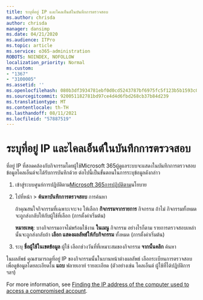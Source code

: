 ```yaml
---
title: ระบุที่อยู่ IP และไคลเอ็นต์ในบันทึกการตรวจสอบ
ms.author: chrisda
author: chrisda
manager: dansimp
ms.date: 04/21/2020
ms.audience: ITPro
ms.topic: article
ms.service: o365-administration
ROBOTS: NOINDEX, NOFOLLOW
localization_priority: Normal
ms.custom:
- "1367"
- "3100005"
ms.assetid: ''
ms.openlocfilehash: 080b3df3934781ebf0d0cd5243787bf6975fc5f123b5b1593c0b6d9ada4eae5d
ms.sourcegitcommit: 920051182781bd97ce4d4d6fbd268cb37b84d239
ms.translationtype: MT
ms.contentlocale: th-TH
ms.lasthandoff: 08/11/2021
ms.locfileid: "57887519"
---
```

# <a name="identify-ip-address-and-client-in-audit-logs"></a>ระบุที่อยู่ IP และไคลเอ็นต์ในบันทึกการตรวจสอบ

ที่อยู่ IP ที่สอดคล้องกับกิจกรรมโดยผู้ใช้Microsoft 365ผู้ดูแลระบบจะแสดงในบันทึกการตรวจสอบ ข้อมูลไคลเอ็นต์จะได้รับการบันทึกด้วย ต่อไปนี้เป็นขั้นตอนในการระบุข้อมูลดังกล่าว

1. เข้าสู่ระบบศูนย์การปฏิบัติตาม[Microsoft 365การปฏิบัติตาม](https://protection.office.com/)นโยบาย

2. ไปที่หน้า  >  **ค้นหาบันทึกการตรวจสอบ** การค้นหา

   ถ้าคุณสนใจกิจกรรมที่เฉพาะเจาะจง ให้เลือก **กิจกรรมจากรายการ** กิจกรรม ถ้าไม่ กิจกรรมทั้งหมดจะถูกส่งกลับให้กับผู้ใช้ที่เลือก (การตั้งค่าเริ่มต้น)

   **หมายเหตุ**: บางกิจกรรมอาจไม่พร้อมใช้งาน **ในเมนู** กิจกรรม อย่างไรก็ตาม รายการตรวจสอบเหล่านั้นจะถูกส่งกลับถ้า **เลือก แสดงผลลัพธ์ให้กับกิจกรรม** ทั้งหมด (การตั้งค่าเริ่มต้น)

3. ระบุ **ชื่อผู้ใช้ในเขตข้อมูล** ผู้ใช้ เลือกช่วงวันที่ที่เหมาะสมของกิจกรรม **จากนั้นคลิก** ค้นหา

ในผลลัพธ์ คุณสามารถดูที่อยู่ IP ของกิจกรรมนั้นในบานหน้าต่างผลลัพธ์ เลือกระเบียนการตรวจสอบเพื่อดูข้อมูลโดยละเอียดใน **แถบ** ฟลายเอาท์ รายละเอียด (ตัวอย่างเช่น ไคลเอ็นต์ ผู้ใช้ที่ได้ปฏิบัติการฯลฯ)

For more information, see [Finding the IP address of the computer used to access a compromised account](https://docs.microsoft.com/microsoft-365/compliance/auditing-troubleshooting-scenarios#find-the-ip-address-of-the-computer-used-to-access-a-compromised-account).
